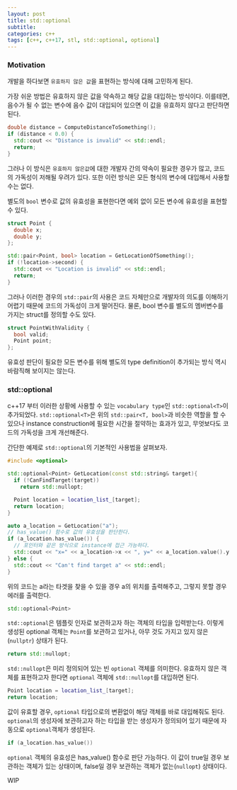 ```yaml
---
layout: post
title: std::optional
subtitle:
categories: c++
tags: [c++, c++17, stl, std::optional, optional]
---
```


### Motivation

개발을 하다보면 `유효하지 않은 값`을 표현하는 방식에 대해 고민하게 된다.

가장 쉬운 방법은 유효하지 않은 값을 약속하고 해당 값을 대입하는 방식이다.
이를테면, 음수가 될 수 없는 변수에 음수 값이 대입되어 있으면 이 값을 유효하지 않다고 판단하면 된다.

```cpp
double distance = ComputeDistanceToSomething();
if (distance < 0.0) {
  std::cout << "Distance is invalid" << std::endl;
  return;
}
```

그러나 이 방식은 `유효하지 않은값`에 대한 개발자 간의 약속이 필요한 경우가 많고, 코드의 가독성이 저해될 우려가 있다.
또한 이런 방식은 모든 형식의 변수에 대입해서 사용할 수는 없다.

별도의 `bool` 변수로 값의 유효성을 표현한다면 예외 없이 모든 변수에 유효성을 표현할 수 있다.

```cpp
struct Point {
  double x;
  double y;
};

std::pair<Point, bool> location = GetLocationOfSomething();
if (!location->second) {
  std::cout << "Location is invalid" << std::endl;
  return;
}
```

그러나 이러한 경우의 `std::pair`의 사용은 코드 자체만으로 개발자의 의도를 이해하기 어렵기 때문에 코드의 가독성이 크게 떨어진다.
물론, bool 변수를 별도의 멤버변수를 가지는 struct를 정의할 수도 있다.

```cpp
struct PointWithValidity {
  bool valid;
  Point point;
};
```

유효성 판단이 필요한 모든 변수를 위해 별도의 type definition이 추가되는 방식 역시 바람직해 보이지는 않는다.

### std::optional<T>

c++17 부터 이러한 상황에 사용할 수 있는 `vocabulary type`인 `std::optional<T>`이 추가되었다.
`std::optional<T>`은 위의 `std::pair<T, bool>`과 비슷한 역할을 할 수 있으나 instance construction에 필요한 시간을 절약하는 효과가 있고, 무엇보다도 코드의 가독성을 크게 개선해준다.

간단한 예제로 `std::optional`의 기본적인 사용법을 살펴보자.

```cpp
#include <optional>

std::optional<Point> GetLocation(const std::string& target){
  if (!CanFindTarget(target))
    return std::nullopt;

  Point location = location_list_[target];
  return location;
}

auto a_location = GetLocation("a");
// has_value() 함수로 값의 유효성을 판단한다.
if (a_location.has_value()) {
  // 포인터와 같은 방식으로 instance에 접근 가능하다.
  std::cout << "x=" << a_location->x << ", y=" << a_location.value().y << std::endl;
} else {
  std::cout << "Can't find target a" << std::endl;
}
```

위의 코드는 a라는 타겟을 찾을 수 있을 경우 a의 위치를 출력해주고, 그렇지 못할 경우 에러를 출력한다.

```cpp
std::optional<Point>
```

`std::optional`은 템플릿 인자로 보관하고자 하는 객체의 타입을 입력받는다.
이렇게 생성된 optional 객체는 `Point`를 보관하고 있거나, 아무 것도 가지고 있지 않은(`nullptr`) 상태가 된다.

```cpp
return std::nullopt;
```

`std::nullopt`은 미리 정의되어 있는 빈 `optional` 객체를 의미한다.
유효하지 않은 객체를 표현하고자 한다면 `optional` 객체에 `std::nullopt`를 대입하면 된다.

```cpp
Point location = location_list_[target];
return location;
```

값이 유효할 경우, `optional` 타입으로의 변환없이 해당 객체를 바로 대입해줘도 된다.
`optional`의 생성자에 보관하고자 하는 타입을 받는 생성자가 정의되어 있기 때문에 자동으로 `optional`객체가 생성된다.

```cpp
if (a_location.has_value())
```

`optional` 객체의 유효성은 has_value() 함수로 판단 가능하다.
이 값이 true일 경우 보관하는 객체가 있는 상태이며, false일 경우 보관하는 객체가 없는(`nullopt`) 상태이다.

WIP
